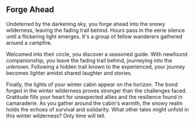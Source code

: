 ## Forge Ahead 

Undeterred by the darkening sky, you forge ahead into the snowy wilderness, leaving the fading trail behind. Hours pass in the eerie silence until a flickering light emerges. It's a group of fellow wanderers gathered around a campfire.

Welcomed into their circle, you discover a seasoned guide. With newfound companionship, you leave the fading trail behind, journeying into the unknown. Following a hidden trail known to the experienced, your journey becomes lighter amidst shared laughter and stories.

Finally, the lights of your winter cabin appear on the horizon. The bond forged in the winter wilderness proves stronger than the challenges faced. Gratitude fills your heart for unexpected allies and the resilience found in camaraderie. As you gather around the cabin's warmth, the snowy realm holds the echoes of survival and solidarity. What other tales might unfold in this winter wilderness? Only time will tell.